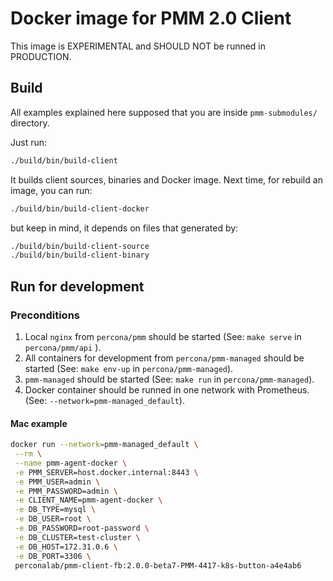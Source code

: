 # Docker image for PMM 2.0 Client

This image is EXPERIMENTAL and SHOULD NOT be runned in PRODUCTION.

## Build

All examples explained here supposed that you are inside `pmm-submodules/` directory.

Just run:

```bash
./build/bin/build-client
```

It builds client sources, binaries and Docker image.
Next time, for rebuild an image, you can run:

```bash
./build/bin/build-client-docker
```

but keep in mind, it depends on files that generated by:

```bash
./build/bin/build-client-source
./build/bin/build-client-binary
```


## Run for development

### Preconditions

1. Local `nginx` from `percona/pmm` should be started (See: `make serve` in `percona/pmm/api` ).
2. All containers for development from `percona/pmm-managed` should be started (See: `make env-up` in `percona/pmm-managed`).
3. `pmm-managed` should be started (See: `make run` in `percona/pmm-managed`).
4. Docker container should be runned in one network with Prometheus. (See: `--network=pmm-managed_default`).

#### Mac example

```bash
docker run --network=pmm-managed_default \
 --rm \
 --name pmm-agent-docker \
 -e PMM_SERVER=host.docker.internal:8443 \
 -e PMM_USER=admin \
 -e PMM_PASSWORD=admin \
 -e CLIENT_NAME=pmm-agent-docker \
 -e DB_TYPE=mysql \
 -e DB_USER=root \
 -e DB_PASSWORD=root-password \
 -e DB_CLUSTER=test-cluster \
 -e DB_HOST=172.31.0.6 \
 -e DB_PORT=3306 \
 perconalab/pmm-client-fb:2.0.0-beta7-PMM-4417-k8s-button-a4e4ab6
```
